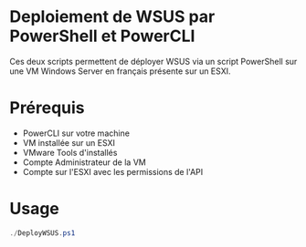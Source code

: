 # Deploiement de WSUS par PowerShell et PowerCLI

Ces deux scripts permettent de déployer WSUS via un script PowerShell sur une VM Windows Server en français présente sur un ESXI.

# Prérequis

- PowerCLI sur votre machine
- VM installée sur un ESXI
- VMware Tools d'installés
- Compte Administrateur de la VM
- Compte sur l'ESXI avec les permissions de l'API

# Usage
```ps1
./DeployWSUS.ps1
```
